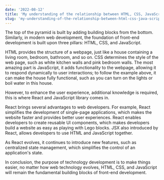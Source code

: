 ```yaml
---
date: '2022-08-12'
title: 'My understanding of the relationship between HTML, CSS, JavaScript and React'
slug: 'my-understanding-of-the-relationship-between-html-css-java-script-and-react'
---
```


The top of the pyramid is built by adding building blocks from the bottom. Similarly, in modern web development, the foundation of front-end development is built upon three pillars: HTML, CSS, and JavaScript.

HTML provides the structure of a webpage, just like a house containing a living room, bedroom, bathroom, and so on. CSS determines the style of the web page, such as white kitchen walls and pink bedroom walls. The most amazing part is JavaScript, it adds functionality to the webpage, allowing it to respond dynamically to user interactions; to follow the example above, it can make the house fully functional, such as you can turn on the lights or boil water in this house.

However, to enhance the user experience, additional knowledge is required, this is where React and JavaScript library comes in.

React brings several advantages to web developers. For example, React simplifies the development of single-page applications, which makes the website faster and provides better user experiences. React enables developers to create reusable UI components, which makes developers build a website as easy as playing with Lego blocks. JSX also introduced by React, allows developers to use HTML and JavaScript together.

As React evolves, it continues to introduce new features, such as centralized state management, which simplifies the control of an application's state.

In conclusion, the purpose of technology development is to make things easier, no matter how web technology evolves, HTML, CSS, and JavaScript will remain the fundamental building blocks of front-end development.
